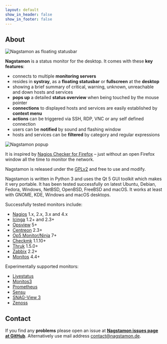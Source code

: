 ```yaml
---
layout: default
show_in_header: false
show_in_footer: false
---
```


## About

![Nagstamon as floating statusbar](/assets/images/index_1.png)

**Nagstamon** is a status monitor for the desktop. It comes with these **key features**:

* connects to multiple **monitoring servers**
* resides in **systray**, as a **floating statusbar** or **fullscreen** at the **desktop**
* showing a brief summary of critical, warning, unknown, unreachable and down hosts and services
* **pops up** a detailed **status overview** when being touched by the mouse pointer
* **connections** to displayed hosts and services are easily established by **context menu**
* **actions** can be triggered via SSH, RDP, VNC or any self defined connection
* users can be **notified** by sound and flashing window
* hosts and services can be **filtered** by category and regular expressions

![Nagstamon popup](/assets/images/index_2.png)

It is inspired by [Nagios Checker for Firefox](https://web.archive.org/web/20151105174526/https://addons.mozilla.org/de/firefox/addon/nagios-checker/) – just without an open Firefox window all the time to monitor the network.

Nagstamon is released under the [GPLv2](http://www.gnu.org/licenses/gpl-2.0.html) and free to use and modify.

Nagstamon is written in Python 3 and uses the Qt 5 GUI toolkit which makes it very portable. It has been tested successfully on latest Ubuntu, Debian, Fedora, Windows, NetBSD, OpenBSD, FreeBSD and macOS.
It works at least with GNOME, KDE, Windows and macOS desktops.

Successfully tested monitors include:

* [Nagios](https://www.nagios.org/) 1.x, 2.x, 3.x and 4.x
* [Icinga](https://www.icinga.org/) 1.2+ and 2.3+
* [Opsview](https://www.opsview.org/) 5+
* [Centreon](https://www.centreon.com/) 2.3+
* [Op5 Monitor/Ninja](https://www.op5.com/) 7+
* [Checkmk](https://checkmk.de/) 1.1.10+
* [Thruk](https://www.thruk.org/) 1.5.0+
* [Zabbix](https://www.zabbix.com) 2.2+
* [Monitos](https://www.monitos.de/) 4.4+

Experimentally supported monitors:

* [Livestatus](https://docs.checkmk.com/latest/en/livestatus.html)
* [Monitos3](https://www.monitos.de/)
* [Prometheus](https://prometheus.io/)
* [Sensu](https://sensu.io/)
* [SNAG-View 3](https://www.snag-view.de/)
* [Zenoss](https://zenoss.com/)

## Contact

If you find any **problems** please open an issue at **[Nagstamon issues page at GitHub](https://github.com/HenriWahl/Nagstamon/issues)**.
Alternatively use mail address [contact@nagstamon.de](mailto:contact@nagstamon.de).
